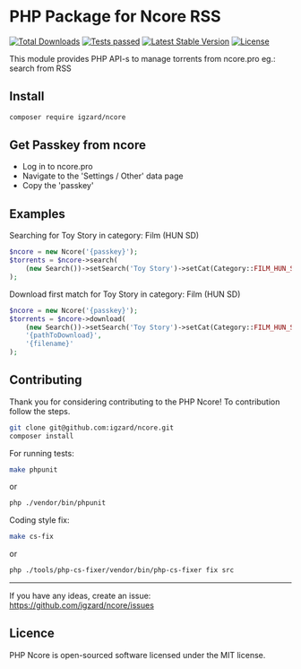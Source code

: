 # PHP Package for Ncore RSS

<p align="left">
<a href="https://packagist.org/packages/igzard/ncore"><img src="https://img.shields.io/packagist/dt/igzard/ncore" alt="Total Downloads"></a>
<a href="https://github.com/igzard/ncore/actions/workflows/tests.yml"><img src="https://img.shields.io/github/actions/workflow/status/igzard/ncore/tests.yml?label=Tests&style=flat-square" alt="Tests passed"></a>
<a href="https://packagist.org/packages/igzard/ncore"><img src="https://img.shields.io/packagist/v/igzard/ncore" alt="Latest Stable Version"></a>
<a href="https://packagist.org/packages/igzard/ncore"><img src="https://img.shields.io/packagist/l/igzard/ncore" alt="License"></a>
</p>

This module provides PHP API-s to manage torrents from ncore.pro eg.: search from RSS

## Install

```bash
composer require igzard/ncore
```

## Get Passkey from ncore
- Log in to ncore.pro
- Navigate to the 'Settings / Other' data page
- Copy the 'passkey'

## Examples

Searching for Toy Story in category: Film (HUN SD)

```php
$ncore = new Ncore('{passkey}');
$torrents = $ncore->search(
    (new Search())->setSearch('Toy Story')->setCat(Category::FILM_HUN_SD)
);
```

Download first match for Toy Story in category: Film (HUN SD)
```php
$ncore = new Ncore('{passkey}');
$torrents = $ncore->download(
    (new Search())->setSearch('Toy Story')->setCat(Category::FILM_HUN_SD),
    '{pathToDownload}',
    '{filename}'
);
```

## Contributing

Thank you for considering contributing to the PHP Ncore! To contribution follow the steps.

```bash
git clone git@github.com:igzard/ncore.git
composer install
```

For running tests:

```bash
make phpunit
```

or

```bash
php ./vendor/bin/phpunit
```

Coding style fix:

```bash
make cs-fix
```

or

```bash
php ./tools/php-cs-fixer/vendor/bin/php-cs-fixer fix src
```

---------------------

If you have any ideas, create an issue: https://github.com/igzard/ncore/issues 

## Licence

PHP Ncore is open-sourced software licensed under the MIT license.

